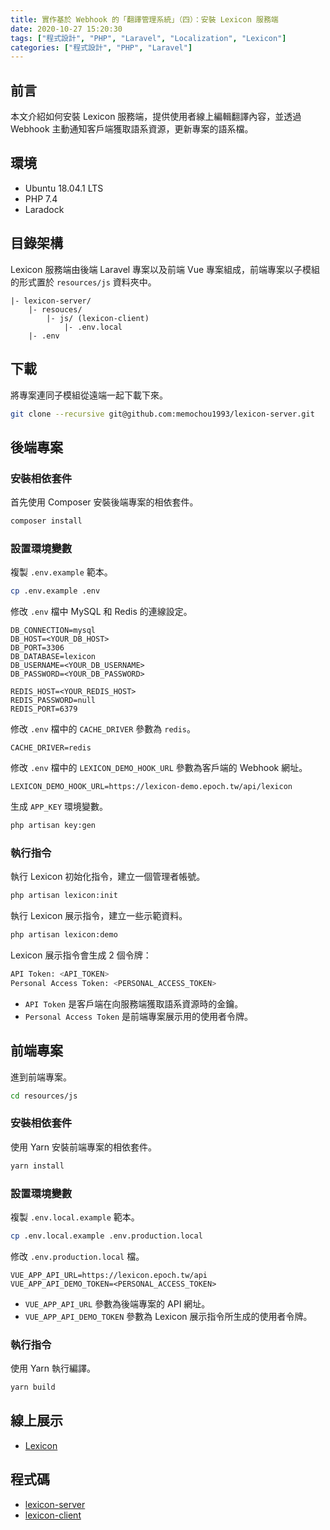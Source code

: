 ```yaml
---
title: 實作基於 Webhook 的「翻譯管理系統」（四）：安裝 Lexicon 服務端
date: 2020-10-27 15:20:30
tags: ["程式設計", "PHP", "Laravel", "Localization", "Lexicon"]
categories: ["程式設計", "PHP", "Laravel"]
---
```


## 前言

本文介紹如何安裝 Lexicon 服務端，提供使用者線上編輯翻譯內容，並透過 Webhook 主動通知客戶端獲取語系資源，更新專案的語系檔。

## 環境

- Ubuntu 18.04.1 LTS
- PHP 7.4
- Laradock

## 目錄架構

Lexicon 服務端由後端 Laravel 專案以及前端 Vue 專案組成，前端專案以子模組的形式置於 `resources/js` 資料夾中。

```env
|- lexicon-server/
    |- resouces/
        |- js/ (lexicon-client)
            |- .env.local
    |- .env
```

## 下載

將專案連同子模組從遠端一起下載下來。

```bash
git clone --recursive git@github.com:memochou1993/lexicon-server.git
```

## 後端專案

### 安裝相依套件

首先使用 Composer 安裝後端專案的相依套件。

```bash
composer install
```

### 設置環境變數

複製 `.env.example` 範本。

```bash
cp .env.example .env
```

修改 `.env` 檔中 MySQL 和 Redis 的連線設定。

```env
DB_CONNECTION=mysql
DB_HOST=<YOUR_DB_HOST>
DB_PORT=3306
DB_DATABASE=lexicon
DB_USERNAME=<YOUR_DB_USERNAME>
DB_PASSWORD=<YOUR_DB_PASSWORD>

REDIS_HOST=<YOUR_REDIS_HOST>
REDIS_PASSWORD=null
REDIS_PORT=6379
```

修改 `.env` 檔中的 `CACHE_DRIVER` 參數為 `redis`。

```env
CACHE_DRIVER=redis
```

修改 `.env` 檔中的 `LEXICON_DEMO_HOOK_URL` 參數為客戶端的 Webhook 網址。

```env
LEXICON_DEMO_HOOK_URL=https://lexicon-demo.epoch.tw/api/lexicon
```

生成 `APP_KEY` 環境變數。

```bash
php artisan key:gen
```

### 執行指令

執行 Lexicon 初始化指令，建立一個管理者帳號。

```bash
php artisan lexicon:init
```

執行 Lexicon 展示指令，建立一些示範資料。

```bash
php artisan lexicon:demo
```

Lexicon 展示指令會生成 2 個令牌：

```bash
API Token: <API_TOKEN>
Personal Access Token: <PERSONAL_ACCESS_TOKEN>
```

- `API Token` 是客戶端在向服務端獲取語系資源時的金鑰。
- `Personal Access Token` 是前端專案展示用的使用者令牌。

## 前端專案

進到前端專案。

```bash
cd resources/js
```

### 安裝相依套件

使用 Yarn 安裝前端專案的相依套件。

```bash
yarn install
```

### 設置環境變數

複製 `.env.local.example` 範本。

```bash
cp .env.local.example .env.production.local
```

修改 `.env.production.local` 檔。

```env
VUE_APP_API_URL=https://lexicon.epoch.tw/api
VUE_APP_API_DEMO_TOKEN=<PERSONAL_ACCESS_TOKEN>
```

- `VUE_APP_API_URL` 參數為後端專案的 API 網址。
- `VUE_APP_API_DEMO_TOKEN` 參數為 Lexicon 展示指令所生成的使用者令牌。

### 執行指令

使用 Yarn 執行編譯。

```bash
yarn build
```

## 線上展示

- [Lexicon](https://lexicon.epoch.tw)

## 程式碼

- [lexicon-server](https://github.com/memochou1993/lexicon-server)
- [lexicon-client](https://github.com/memochou1993/lexicon-client)
